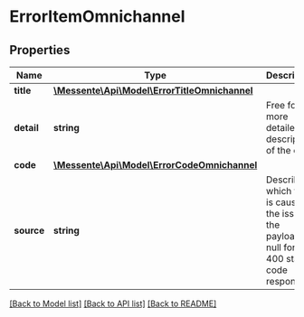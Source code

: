 # ErrorItemOmnichannel

## Properties
Name | Type | Description | Notes
------------ | ------------- | ------------- | -------------
**title** | [**\Messente\Api\Model\ErrorTitleOmnichannel**](ErrorTitleOmnichannel.md) |  | 
**detail** | **string** | Free form more detailed description of the error. | 
**code** | [**\Messente\Api\Model\ErrorCodeOmnichannel**](ErrorCodeOmnichannel.md) |  | 
**source** | **string** | Describes which field is causing the issue in the payload, null for non 400 status code responses | 

[[Back to Model list]](../README.md#documentation-for-models) [[Back to API list]](../README.md#documentation-for-api-endpoints) [[Back to README]](../README.md)


